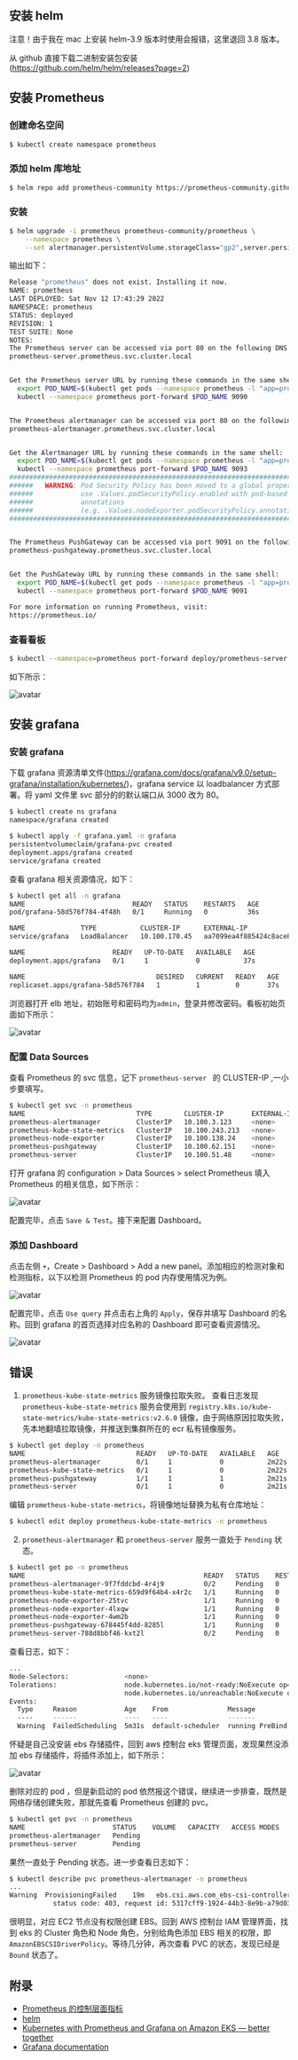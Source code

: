 ## 安装 helm

注意！由于我在 mac 上安装 helm-3.9 版本时使用会报错，这里退回 3.8 版本。

从 github 直接下载二进制安装包安装 (https://github.com/helm/helm/releases?page=2)

## 安装 Prometheus

### 创建命名空间

```sh
$ kubectl create namespace prometheus
```

### 添加 helm 库地址

```sh
$ helm repo add prometheus-community https://prometheus-community.github.io/helm-charts
```

### 安装

```sh
$ helm upgrade -i prometheus prometheus-community/prometheus \
    --namespace prometheus \
    --set alertmanager.persistentVolume.storageClass="gp2",server.persistentVolume.storageClass="gp2"
```

输出如下：

```sh
Release "prometheus" does not exist. Installing it now.
NAME: prometheus
LAST DEPLOYED: Sat Nov 12 17:43:29 2022
NAMESPACE: prometheus
STATUS: deployed
REVISION: 1
TEST SUITE: None
NOTES:
The Prometheus server can be accessed via port 80 on the following DNS name from within your cluster:
prometheus-server.prometheus.svc.cluster.local


Get the Prometheus server URL by running these commands in the same shell:
  export POD_NAME=$(kubectl get pods --namespace prometheus -l "app=prometheus,component=server" -o jsonpath="{.items[0].metadata.name}")
  kubectl --namespace prometheus port-forward $POD_NAME 9090


The Prometheus alertmanager can be accessed via port 80 on the following DNS name from within your cluster:
prometheus-alertmanager.prometheus.svc.cluster.local


Get the Alertmanager URL by running these commands in the same shell:
  export POD_NAME=$(kubectl get pods --namespace prometheus -l "app=prometheus,component=alertmanager" -o jsonpath="{.items[0].metadata.name}")
  kubectl --namespace prometheus port-forward $POD_NAME 9093
#################################################################################
######   WARNING: Pod Security Policy has been moved to a global property.  #####
######            use .Values.podSecurityPolicy.enabled with pod-based      #####
######            annotations                                               #####
######            (e.g. .Values.nodeExporter.podSecurityPolicy.annotations) #####
#################################################################################


The Prometheus PushGateway can be accessed via port 9091 on the following DNS name from within your cluster:
prometheus-pushgateway.prometheus.svc.cluster.local


Get the PushGateway URL by running these commands in the same shell:
  export POD_NAME=$(kubectl get pods --namespace prometheus -l "app=prometheus,component=pushgateway" -o jsonpath="{.items[0].metadata.name}")
  kubectl --namespace prometheus port-forward $POD_NAME 9091

For more information on running Prometheus, visit:
https://prometheus.io/
```

### 查看看板

```sh
$ kubectl --namespace=prometheus port-forward deploy/prometheus-server 9090
```

如下所示：

![avatar](https://resources.laihua.com/2022-11-12/prometheus-1.png)


## 安装 grafana

### 安装 grafana

下载 grafana 资源清单文件(https://grafana.com/docs/grafana/v9.0/setup-grafana/installation/kubernetes/)，grafana service 以 loadbalancer 方式部署。将 yaml 文件里 svc 部分的的默认端口从 3000 改为 80。

```sh
$ kubectl create ns grafana
namespace/grafana created

$ kubectl apply -f grafana.yaml -n grafana
persistentvolumeclaim/grafana-pvc created
deployment.apps/grafana created
service/grafana created
```

查看 grafana 相关资源情况，如下：

```sh
$ kubectl get all -n grafana
NAME                           READY   STATUS    RESTARTS   AGE
pod/grafana-58d576f784-4f48h   0/1     Running   0          36s

NAME              TYPE           CLUSTER-IP      EXTERNAL-IP                                                                      PORT(S)        AGE
service/grafana   LoadBalancer   10.100.170.45   aa7099ea4f885424c8ace82d0131dfd5-483351023.cn-northwest-1.elb.amazonaws.com.cn   80:31944/TCP   36s

NAME                      READY   UP-TO-DATE   AVAILABLE   AGE
deployment.apps/grafana   0/1     1            0           37s

NAME                                 DESIRED   CURRENT   READY   AGE
replicaset.apps/grafana-58d576f784   1         1         0       37s
```

浏览器打开 elb 地址，初始账号和密码均为`admin`，登录并修改密码。看板初始页面如下所示：

![avatar](https://resources.laihua.com/2022-11-14/grafana-1.png)

### 配置 Data Sources

查看 Prometheus 的 svc 信息，记下 `prometheus-server ` 的 CLUSTER-IP ,一小步要填写。

```sh
$ kubectl get svc -n prometheus
NAME                            TYPE        CLUSTER-IP       EXTERNAL-IP   PORT(S)    AGE
prometheus-alertmanager         ClusterIP   10.100.3.123     <none>        80/TCP     46h
prometheus-kube-state-metrics   ClusterIP   10.100.243.213   <none>        8080/TCP   46h
prometheus-node-exporter        ClusterIP   10.100.138.24    <none>        9100/TCP   46h
prometheus-pushgateway          ClusterIP   10.100.62.151    <none>        9091/TCP   46h
prometheus-server               ClusterIP   10.100.51.48     <none>        80/TCP     46h
```

打开 grafana 的 configuration > Data Sources > select Prometheus 填入 Prometheus 的相关信息，如下所示：

![avatar](https://resources.laihua.com/2022-11-14/grafana-2.png)

配置完毕，点击 `Save & Test`。接下来配置 Dashboard。

### 添加 Dashboard

点击左侧 `+`，Create > Dashboard > Add a new panel。添加相应的检测对象和检测指标，以下以检测 Prometheus 的 pod 内存使用情况为例。

![avatar](https://resources.laihua.com/2022-11-14/grafana-4.png)

配置完毕，点击 `Use query` 并点击右上角的 `Apply`，保存并填写 Dashboard 的名称。回到 grafana 的首页选择对应名称的 Dashboard 即可查看资源情况。

![avatar](https://resources.laihua.com/2022-11-14/grafana-6.png)

## 错误

1. `prometheus-kube-state-metrics` 服务镜像拉取失败。
 查看日志发现`prometheus-kube-state-metrics` 服务会使用到 `registry.k8s.io/kube-state-metrics/kube-state-metrics:v2.6.0` 镜像，由于网络原因拉取失败，先本地翻墙拉取镜像，并推送到集群所在的 ecr 私有镜像服务。

 ```sh
$ kubectl get deploy -n prometheus
NAME                            READY   UP-TO-DATE   AVAILABLE   AGE
prometheus-alertmanager         0/1     1            0           2m22s
prometheus-kube-state-metrics   0/1     1            0           2m22s
prometheus-pushgateway          1/1     1            1           2m21s
prometheus-server               0/1     1            0           2m21s
 ```

编辑 `prometheus-kube-state-metrics`，将镜像地址替换为私有仓库地址：

```sh
$ kubectl edit deploy prometheus-kube-state-metrics -n prometheus
```

2. `prometheus-alertmanager` 和 `prometheus-server` 服务一直处于 `Pending` 状态。

```sh
$ kubectl get po -n prometheus
NAME                                             READY   STATUS    RESTARTS   AGE
prometheus-alertmanager-9f7fddcbd-4r4j9          0/2     Pending   0          16m
prometheus-kube-state-metrics-659d9f64b4-x4r2c   1/1     Running   0          3m5s
prometheus-node-exporter-25tvc                   1/1     Running   0          16m
prometheus-node-exporter-4lxqw                   1/1     Running   0          16m
prometheus-node-exporter-4wm2b                   1/1     Running   0          16m
prometheus-pushgateway-678445f4dd-8285l          1/1     Running   0          16m
prometheus-server-788d8bbf46-kxt2l               0/2     Pending   0          16m
```

查看日志，如下：

```sh
...
Node-Selectors:              <none>
Tolerations:                 node.kubernetes.io/not-ready:NoExecute op=Exists for 300s
                             node.kubernetes.io/unreachable:NoExecute op=Exists for 300s
Events:
  Type     Reason            Age    From               Message
  ----     ------            ----   ----               -------
  Warning  FailedScheduling  5m31s  default-scheduler  running PreBind plugin "VolumeBinding": binding volumes: timed out waiting for the condition
```

怀疑是自己没安装 ebs 存储插件，回到 aws 控制台 eks 管理页面，发现果然没添加 ebs 存储插件，将插件添加上，如下所示：

![avatar](https://resources.laihua.com/2022-11-12/ebs-1.png)

删除对应的 pod ，但是新启动的 pod 依然报这个错误，继续进一步排查，既然是网络存储创建失败，那就先查看 Prometheus 创建的 pvc。

```sh
$ kubectl get pvc -n prometheus
NAME                      STATUS    VOLUME   CAPACITY   ACCESS MODES   STORAGECLASS   AGE
prometheus-alertmanager   Pending                                      gp2            19m
prometheus-server         Pending                                      gp2            19m
```

果然一直处于 Pending 状态。进一步查看日志如下：

```sh
$ kubectl describe pvc prometheus-alertmanager -n prometheus
...
Warning  ProvisioningFailed    19m   ebs.csi.aws.com_ebs-csi-controller-b6c8b644d-k8q56_ad3b8113-a2e4-48c9-b0ab-e09873b17402  failed to provision volume with StorageClass "gp2": rpc error: code = Internal desc = Could not create volume "pvc-dcf35be1-a1e7-4363-abea-44a76aecf0ae": could not create volume in EC2: UnauthorizedOperation: You are not authorized to perform this operation. Encoded authorization failure message: buOuqVPzWkbluUkXwLe1_deVgFpDKexlGOF6-nhdrMQIf--G1ZNHPYnBolBw4Zh-lP96wSoX4cuNW5DG6OtZnZ7osK2nJlsda6FOR52hNCNjtS9SrkYBuiKe41u1RNW2E6_Vfzow6xDVZfXC30dy7fsd0SxlXVMZimyuzlz6Srn0ecSBem7XWeBPXVwZ2WIxWEO08l1pOimzfv-O9GP0khfPuq_QTTgLWvGEj3tvYmv5nXlzOh0a8jVroMIobJ_taXwGug1uQ1ENjDXgv5pMAlhe4YA8Fruel0bkyEayOvaA4u_ZoD5imnwBrWEF3n6PNk3vC6bZh4TSfKA48FEe7zD_blleYt2W84plA3yG2ZAUm9wF25skQrRgug_ho8bEn5y0coHLhA9m9WOexTEkWPLSKrzsZAF37PerLrtkTLR0VofJ1GpAC4vGaaAQsySCtFNbW7KMCR4psEIohqq4h9nibaEaXo5iXVXphF7rssl0AWTmZA_gY3NXWcG6tBnDPJo3DGlSRQy02Q5WE6eVx6fo0fCENg5zxXtl-AY1DfgMuAaAx7Lp0W29x0H6tCSLxbqDPJh-X26YNQZTXOWWggExQn3XAeZdzt_8ljup3oigS5QiyWiXLLM
           status code: 403, request id: 5317cff9-1924-44b3-8e9b-a79d039ab9ca
```

很明显，对应 EC2 节点没有权限创建 EBS。回到 AWS 控制台 IAM 管理界面，找到 eks 的 Cluster 角色和 Node 角色，分别给角色添加 EBS 相关的权限，即 `AmazonEBSCSIDriverPolicy`。等待几分钟，再次查看 PVC 的状态，发现已经是 `Bound` 状态了。

## 附录

- [Prometheus 的控制层面指标](https://docs.amazonaws.cn/eks/latest/userguide/prometheus.html)
- [helm](https://helm.sh/docs/intro/install/)
- [Kubernetes with Prometheus and Grafana on Amazon EKS — better together](https://www.nclouds.com/blog/amazon-eks-grafana-prometheus/)
- [Grafana documentation](https://grafana.com/docs/grafana/v9.0/)